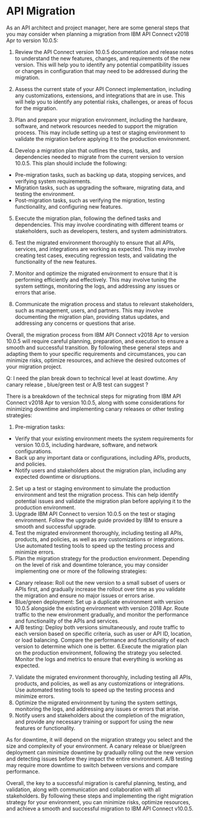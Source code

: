 # API Migration 

As an API architect and project manager, here are some general steps that you may consider when planning a migration from IBM API Connect v2018 Apr to version 10.0.5:

1. Review the API Connect version 10.0.5 documentation and release notes to understand the new features, changes, and requirements of the new version. This will help you to identify any potential compatibility issues or changes in configuration that may need to be addressed during the migration.

2. Assess the current state of your API Connect implementation, including any customizations, extensions, and integrations that are in use. This will help you to identify any potential risks, challenges, or areas of focus for the migration.

3. Plan and prepare your migration environment, including the hardware, software, and network resources needed to support the migration process. This may include setting up a test or staging environment to validate the migration before applying it to the production environment.

4. Develop a migration plan that outlines the steps, tasks, and dependencies needed to migrate from the current version to version 10.0.5. This plan should include the following:

- Pre-migration tasks, such as backing up data, stopping services, and verifying system requirements.
- Migration tasks, such as upgrading the software, migrating data, and testing the environment.
- Post-migration tasks, such as verifying the migration, testing functionality, and configuring new features.

5. Execute the migration plan, following the defined tasks and dependencies. This may involve coordinating with different teams or stakeholders, such as developers, testers, and system administrators.

6. Test the migrated environment thoroughly to ensure that all APIs, services, and integrations are working as expected. This may involve creating test cases, executing regression tests, and validating the functionality of the new features.

7. Monitor and optimize the migrated environment to ensure that it is performing efficiently and effectively. This may involve tuning the system settings, monitoring the logs, and addressing any issues or errors that arise.

8. Communicate the migration process and status to relevant stakeholders, such as management, users, and partners. This may involve documenting the migration plan, providing status updates, and addressing any concerns or questions that arise.

Overall, the migration process from IBM API Connect v2018 Apr to version 10.0.5 will require careful planning, preparation, and execution to ensure a smooth and successful transition. By following these general steps and adapting them to your specific requirements and circumstances, you can minimize risks, optimize resources, and achieve the desired outcomes of your migration project.





Q: I need the plan break down to technical level at least dowtime.  Any canary release , blue/green test or A/B test can suggest ?

There is a breakdown of the technical steps for migrating from IBM API Connect v2018 Apr to version 10.0.5, along with some considerations for minimizing downtime and implementing canary releases or other testing strategies:

1. Pre-migration tasks:
- Verify that your existing environment meets the system requirements for version 10.0.5, including hardware, software, and network configurations.
- Back up any important data or configurations, including APIs, products, and policies.
- Notify users and stakeholders about the migration plan, including any expected downtime or disruptions.

2. Set up a test or staging environment to simulate the production environment and test the migration process. This can help identify potential issues and validate the migration plan before applying it to the production environment.
3. Upgrade IBM API Connect to version 10.0.5 on the test or staging environment. Follow the upgrade guide provided by IBM to ensure a smooth and successful upgrade.
4. Test the migrated environment thoroughly, including testing all APIs, products, and policies, as well as any customizations or integrations. Use automated testing tools to speed up the testing process and minimize errors.
5. Plan the migration strategy for the production environment. Depending on the level of risk and downtime tolerance, you may consider implementing one or more of the following strategies:
- Canary release: Roll out the new version to a small subset of users or APIs first, and gradually increase the rollout over time as you validate the migration and ensure no major issues or errors arise.
- Blue/green deployment: Set up a duplicate environment with version 10.0.5 alongside the existing environment with version 2018 Apr. Route traffic to the new environment gradually, and monitor the performance and functionality of the APIs and services.
- A/B testing: Deploy both versions simultaneously, and route traffic to each version based on specific criteria, such as user or API ID, location, or load balancing. Compare the performance and functionality of each version to determine which one is better.
6.Execute the migration plan on the production environment, following the strategy you selected. Monitor the logs and metrics to ensure that everything is working as expected.
7. Validate the migrated environment thoroughly, including testing all APIs, products, and policies, as well as any customizations or integrations. Use automated testing tools to speed up the testing process and minimize errors.
8. Optimize the migrated environment by tuning the system settings, monitoring the logs, and addressing any issues or errors that arise.
9. Notify users and stakeholders about the completion of the migration, and provide any necessary training or support for using the new features or functionality.

As for downtime, it will depend on the migration strategy you select and the size and complexity of your environment. A canary release or blue/green deployment can minimize downtime by gradually rolling out the new version and detecting issues before they impact the entire environment. A/B testing may require more downtime to switch between versions and compare performance.

Overall, the key to a successful migration is careful planning, testing, and validation, along with communication and collaboration with all stakeholders. By following these steps and implementing the right migration strategy for your environment, you can minimize risks, optimize resources, and achieve a smooth and successful migration to IBM API Connect v10.0.5.
